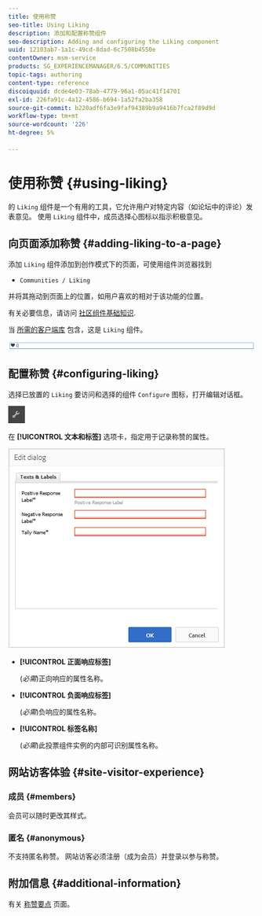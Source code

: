 ```yaml
---
title: 使用称赞
seo-title: Using Liking
description: 添加和配置称赞组件
seo-description: Adding and configuring the Liking component
uuid: 12103ab7-1a1c-49cd-8dad-6c7508b4550e
contentOwner: msm-service
products: SG_EXPERIENCEMANAGER/6.5/COMMUNITIES
topic-tags: authoring
content-type: reference
discoiquuid: dcde4e03-78ab-4779-96a1-05ac41f14701
exl-id: 226fa91c-4a12-4586-b694-1a52fa2ba358
source-git-commit: b220adf6fa3e9faf94389b9a9416b7fca2f89d9d
workflow-type: tm+mt
source-wordcount: '226'
ht-degree: 5%

---
```


# 使用称赞 {#using-liking}

的 `Liking` 组件是一个有用的工具，它允许用户对特定内容（如论坛中的评论）发表意见。 使用 `Liking` 组件中，成员选择心图标以指示积极意见。

## 向页面添加称赞 {#adding-liking-to-a-page}

添加 `Liking` 组件添加到创作模式下的页面，可使用组件浏览器找到

* `Communities / Liking`

并将其拖动到页面上的位置，如用户喜欢的相对于该功能的位置。

有关必要信息，请访问 [社区组件基础知识](basics.md).

当 [所需的客户端库](essentials-liking.md#essentials-for-client-side) 包含，这是 `Liking` 组件。

![称赞组件](assets/liking-component.png)

## 配置称赞 {#configuring-liking}

选择已放置的 `Liking` 要访问和选择的组件 `Configure` 图标，打开编辑对话框。

![configure-new](assets/configure-new.png)

在 **[!UICONTROL 文本和标签]** 选项卡，指定用于记录称赞的属性。

![配置称赞](assets/configure-liking.png)

* **[!UICONTROL 正面响应标签]**

   (*必需*)正向响应的属性名称。

* **[!UICONTROL 负面响应标签]**

   (*必需*)负响应的属性名称。

* **[!UICONTROL 标签名称]**

   (*必需*)此投票组件实例的内部可识别属性名称。

## 网站访客体验 {#site-visitor-experience}

### 成员 {#members}

会员可以随时更改其样式。

### 匿名 {#anonymous}

不支持匿名称赞。 网站访客必须注册（成为会员）并登录以参与称赞。

## 附加信息 {#additional-information}

有关 [称赞要点](essentials-liking.md) 页面。
